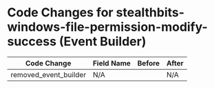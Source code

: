 # Code Changes for stealthbits-windows-file-permission-modify-success (Event Builder)

| Code Change | Field Name | Before | After |
|-------------|------------|--------|-------|
| removed_event_builder | N/A |  | N/A |
